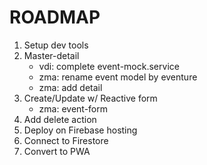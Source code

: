 # ROADMAP

1. Setup dev tools
1. Master-detail
   - vdi: complete event-mock.service
   - zma: rename event model by eventure
   - zma: add detail
1. Create/Update w/ Reactive form
   - zma: event-form
1. Add delete action
1. Deploy on Firebase hosting
1. Connect to Firestore
1. Convert to PWA
